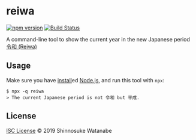 # reiwa

[![npm version](https://img.shields.io/npm/v/reiwa.svg)](https://www.npmjs.com/package/reiwa)
[![Build Status](https://travis-ci.com/shinnn/reiwa.svg?branch=master)](https://travis-ci.com/shinnn/reiwa)
<!-- [![codecov](https://codecov.io/gh/shinnn/install-purescript/branch/master/graph/badge.svg)](https://codecov.io/gh/shinnn/install-purescript) -->

A command-line tool to show the current year in the new Japanese period [令和 (Reiwa)](https://japan.kantei.go.jp/98_abe/statement/201904/_00001.html)

## Usage

Make sure you have [install](https://nodejs.org/en/download/)ed [Node.js](https://nodejs.org/), and run this tool with `npx`:

```console
$ npx -q reiwa
> The current Japanese period is not 令和 but 平成.
```

## License

[ISC License](./LICENSE) © 2019 Shinnosuke Watanabe
